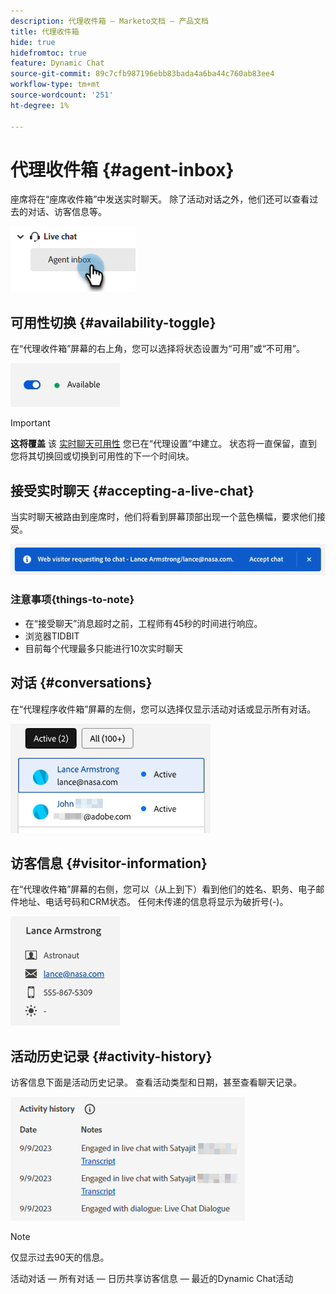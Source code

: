 ```yaml
---
description: 代理收件箱 — Marketo文档 — 产品文档
title: 代理收件箱
hide: true
hidefromtoc: true
feature: Dynamic Chat
source-git-commit: 89c7cfb987196ebb83bada4a6ba44c760ab83ee4
workflow-type: tm+mt
source-wordcount: '251'
ht-degree: 1%

---
```


# 代理收件箱 {#agent-inbox}

座席将在“座席收件箱”中发送实时聊天。 除了活动对话之外，他们还可以查看过去的对话、访客信息等。

![](assets/agent-inbox-1.png)

## 可用性切换 {#availability-toggle}

在“代理收件箱”屏幕的右上角，您可以选择将状态设置为“可用”或“不可用”。

![](assets/agent-inbox-2.png)

>[!IMPORTANT]
>
>**这将覆盖** 该 [实时聊天可用性](/help/marketo/product-docs/demand-generation/dynamic-chat-two/setup-and-configuration/agent-settings.md#live-chat-availability) 您已在“代理设置”中建立。 状态将一直保留，直到您将其切换回或切换到可用性的下一个时间块。

## 接受实时聊天 {#accepting-a-live-chat}

当实时聊天被路由到座席时，他们将看到屏幕顶部出现一个蓝色横幅，要求他们接受。

![](assets/agent-inbox-3.png)

### 注意事项{things-to-note}

* 在“接受聊天”消息超时之前，工程师有45秒的时间进行响应。
* 浏览器TIDBIT
* 目前每个代理最多只能进行10次实时聊天

## 对话 {#conversations}

在“代理程序收件箱”屏幕的左侧，您可以选择仅显示活动对话或显示所有对话。

![](assets/agent-inbox-4.png)

## 访客信息 {#visitor-information}

在“代理收件箱”屏幕的右侧，您可以（从上到下）看到他们的姓名、职务、电子邮件地址、电话号码和CRM状态。 任何未传递的信息将显示为破折号(-)。

![](assets/agent-inbox-5.png)

## 活动历史记录 {#activity-history}

访客信息下面是活动历史记录。 查看活动类型和日期，甚至查看聊天记录。

![](assets/agent-inbox-6.png)

>[!NOTE]
>
>仅显示过去90天的信息。

活动对话 — 所有对话 — 日历共享访客信息 — 最近的Dynamic Chat活动
